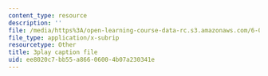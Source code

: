 ```yaml
---
content_type: resource
description: ''
file: /media/https%3A/open-learning-course-data-rc.s3.amazonaws.com/6-042j-mathematics-for-computer-science-spring-2015/ee8020c7bb55a86606004b07a230341e_iDfyX8WRIyM.srt
file_type: application/x-subrip
resourcetype: Other
title: 3play caption file
uid: ee8020c7-bb55-a866-0600-4b07a230341e
---
```

